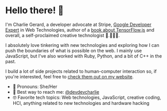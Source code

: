 # Hello there! 👋

I'm Charlie Gerard, a developer advocate at Stripe, [Google Developer Expert](https://developers.google.com/community/experts) in Web Technologies, author of a [book about TensorFlow.js](https://www.amazon.com/Practical-Machine-Learning-JavaScript-TensorFlow-js/dp/1484264177) and overall, a self-proclaimed creative technologist 🎨.👩🏻‍💻.

I absolutely love tinkering with new technologies and exploring how I can push the boundaries of what is possible on the web.
I mainly use JavaScript, but I've also worked with Ruby, Python, and a bit of C++ in the past.

I build a lot of side projects related to human-computer interaction so, if you're interested, feel free to [check them out on my website](https://charliegerard.dev/).



* 🙂 Pronouns: She/Her
* 📮 Best way to reach me: [@devdevcharlie](https://twitter.com/devdevcharlie)
* 🤓 Favorite tech topics: Web technologies, JavaScript, creative coding, HCI, anything related to new technologies and hardware hacking



